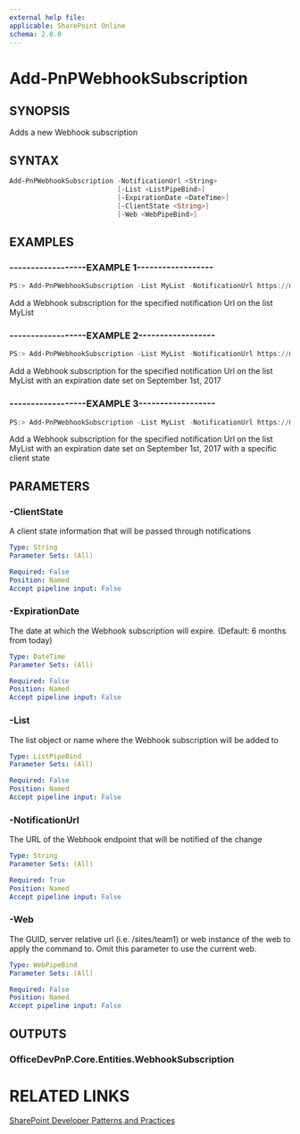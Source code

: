 ```yaml
---
external help file:
applicable: SharePoint Online
schema: 2.0.0
---
```

# Add-PnPWebhookSubscription

## SYNOPSIS
Adds a new Webhook subscription

## SYNTAX 

```powershell
Add-PnPWebhookSubscription -NotificationUrl <String>
                           [-List <ListPipeBind>]
                           [-ExpirationDate <DateTime>]
                           [-ClientState <String>]
                           [-Web <WebPipeBind>]
```

## EXAMPLES

### ------------------EXAMPLE 1------------------
```powershell
PS:> Add-PnPWebhookSubscription -List MyList -NotificationUrl https://my-func.azurewebsites.net/webhook
```

Add a Webhook subscription for the specified notification Url on the list MyList

### ------------------EXAMPLE 2------------------
```powershell
PS:> Add-PnPWebhookSubscription -List MyList -NotificationUrl https://my-func.azurewebsites.net/webhook -ExpirationDate "2017-09-01"
```

Add a Webhook subscription for the specified notification Url on the list MyList with an expiration date set on September 1st, 2017

### ------------------EXAMPLE 3------------------
```powershell
PS:> Add-PnPWebhookSubscription -List MyList -NotificationUrl https://my-func.azurewebsites.net/webhook -ExpirationDate "2017-09-01" -ClientState "Hello State!"
```

Add a Webhook subscription for the specified notification Url on the list MyList with an expiration date set on September 1st, 2017 with a specific client state

## PARAMETERS

### -ClientState
A client state information that will be passed through notifications

```yaml
Type: String
Parameter Sets: (All)

Required: False
Position: Named
Accept pipeline input: False
```

### -ExpirationDate
The date at which the Webhook subscription will expire. (Default: 6 months from today)

```yaml
Type: DateTime
Parameter Sets: (All)

Required: False
Position: Named
Accept pipeline input: False
```

### -List
The list object or name where the Webhook subscription will be added to

```yaml
Type: ListPipeBind
Parameter Sets: (All)

Required: False
Position: Named
Accept pipeline input: False
```

### -NotificationUrl
The URL of the Webhook endpoint that will be notified of the change

```yaml
Type: String
Parameter Sets: (All)

Required: True
Position: Named
Accept pipeline input: False
```

### -Web
The GUID, server relative url (i.e. /sites/team1) or web instance of the web to apply the command to. Omit this parameter to use the current web.

```yaml
Type: WebPipeBind
Parameter Sets: (All)

Required: False
Position: Named
Accept pipeline input: False
```

## OUTPUTS

### OfficeDevPnP.Core.Entities.WebhookSubscription

# RELATED LINKS

[SharePoint Developer Patterns and Practices](http://aka.ms/sppnp)